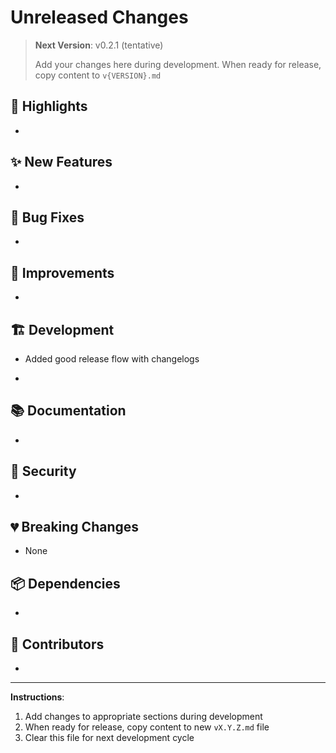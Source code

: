 # Unreleased Changes

> **Next Version**: v0.2.1 (tentative)
> 
> Add your changes here during development. When ready for release, copy content to `v{VERSION}.md`

## 🎯 Highlights

- 

## ✨ New Features

- 

## 🐛 Bug Fixes

- 

## 🔧 Improvements

- 

## 🏗️ Development
- Added good release flow with changelogs

- 

## 📚 Documentation

- 

## 🔐 Security

- 

## 💔 Breaking Changes

- None

## 📦 Dependencies

- 

## 🙏 Contributors

- 

---

**Instructions**: 
1. Add changes to appropriate sections during development
2. When ready for release, copy content to new `vX.Y.Z.md` file
3. Clear this file for next development cycle
